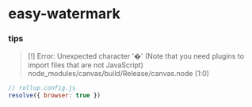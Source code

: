 # easy-watermark

### tips
> [!] Error: Unexpected character '�' (Note that you need plugins to import files that are not JavaScript)
node_modules/canvas/build/Release/canvas.node (1:0)
```js
// rollup.config.js
resolve({ browser: true })
```